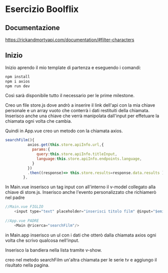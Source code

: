 # Esercizio Boolflix 

## Documentazione
https://rickandmortyapi.com/documentation/#filter-characters

## Inizio

Inizio aprendo il mio template di partenza e eseguendo i comandi:
```bash
npm install
npm i axios
npm run dev
```
Così sarà disponibile tutto il necessario per le prime milestone.

Creo un file store.js dove andrò a inserire il link dell'api con la mia chiave personale e un array vuoto che conterrà i dati restituiti della chiamata. Inserisco anche una chiave che verrà manipolata dall'input per effetuare la chiamata ogni volta che cambia.

Quindi in App.vue creo un metodo con la chiamata axios.
```javascript
searchFilm(){
          axios.get(this.store.apiInfo.url,{
            params:{
              query:this.store.apiInfo.titleInput,
              language:this.store.apiInfo.endpoints.language,
            }
          })
          .then((response)=> this.store.results=response.data.results )
        },
```
In Main.vue inserisco un tag input con all'interno il v-model collegato alla chiave di store.js. Inserisco anche l'evento personalizzato che richiamerò nel padre
```javascript
//Main.vue FIGLIO 
    <input type="text" placeholder="inserisci titolo film" @input="$emit('ricerca')" v-model="store.apiInfo.titleInput">
    
//App.vue PADRE
    <Main @ricerca="searchFilm"/>
```
in Main.app inserisco un ul con i dati che otterò dalla chiamata axios ogni volta che scrivo qualcosa nell'input.

Inserisco la bandiera nella lista tramite v-show.

creo nel metodo searchFilm un'altra chiamata per le serie tv e aggiungo il risultato nella pagina.




